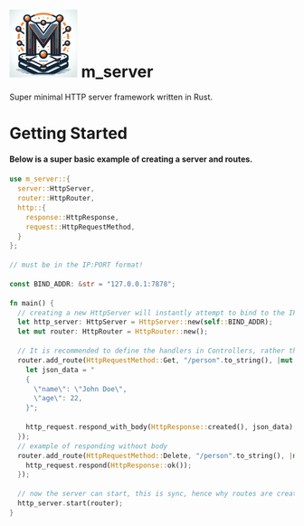 # <img src="/assets/logo.png" alt="Logo" width="120" /> m_server
Super minimal HTTP server framework written in Rust.
# Getting Started
#### Below is a super basic example of creating a server and routes.
```rust
use m_server::{
  server::HttpServer,
  router::HttpRouter,
  http::{
    response::HttpResponse,
    request::HttpRequestMethod,
  }
};

// must be in the IP:PORT format!

const BIND_ADDR: &str = "127.0.0.1:7878";

fn main() {
  // creating a new HttpServer will instantly attempt to bind to the IP:PORT
  let http_server: HttpServer = HttpServer::new(self::BIND_ADDR);
  let mut router: HttpRouter = HttpRouter::new();

  // It is recommended to define the handlers in Controllers, rather than inline.
  router.add_route(HttpRequestMethod::Get, "/person".to_string(), |mut http_request| {
    let json_data = "
    {
      \"name\": \"John Doe\",
      \"age\": 22,
    }";

    http_request.respond_with_body(HttpResponse::created(), json_data);
  });
  // example of responding without body
  router.add_route(HttpRequestMethod::Delete, "/person".to_string(), |mut http_request| {
    http_request.respond(HttpResponse::ok());
  });

  // now the server can start, this is sync, hence why routes are created before start
  http_server.start(router);
}
```
